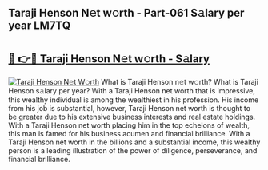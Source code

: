 ## Taraji Henson N𝚎t w𝚘rth - Part-061 S𝚊lary per year LM7TQ

# <h2><a href="http://gc3l55.nevu.top/?p=Taraji+Henson">🔗 👉🔴 Taraji Henson N𝚎t w𝚘rth - S𝚊lary</a></h2>

[![Taraji Henson N𝚎t W𝚘rth](https://i.imgur.com/Oavwk0R.jpeg)](http://gc3l55.nevu.top/?p=Taraji+Henson)
What is Taraji Henson n𝚎t w𝚘rth? What is Taraji Henson s𝚊lary per year?
With a Taraji Henson net worth that is impressive, this wealthy individual is among the wealthiest in his profession. His income from his job is substantial, however, Taraji Henson net worth is thought to be greater due to his extensive business interests and real estate holdings. With a Taraji Henson net worth placing him in the top echelons of wealth, this man is famed for his business acumen and financial brilliance. With a Taraji Henson net worth in the billions and a substantial income, this wealthy person is a leading illustration of the power of diligence, perseverance, and financial brilliance.
